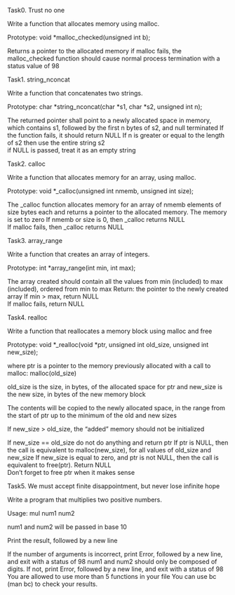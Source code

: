 	
Task0. Trust no one
		
Write a function that allocates memory using malloc.
		
Prototype: void *malloc_checked(unsigned int b);
	
Returns a pointer to the allocated memory
if malloc fails, the malloc_checked function should cause normal process termination with a status value of 98
		

		
Task1. string_nconcat
		
Write a function that concatenates two strings.
	
Prototype: char *string_nconcat(char *s1, char *s2, unsigned int n);
		
The returned pointer shall point to a newly allocated space in memory, which contains s1, followed by the first n bytes of s2, and null terminated
If the function fails, it should return NULL
If n is greater or equal to the length of s2 then use the entire string s2		
if NULL is passed, treat it as an empty string
		

		
Task2. calloc
		
Write a function that allocates memory for an array, using malloc.
		
Prototype: void *_calloc(unsigned int nmemb, unsigned int size);
		
The _calloc function allocates memory for an array of nmemb elements of size bytes each and returns a pointer to the allocated memory.
The memory is set to zero
If nmemb or size is 0, then _calloc returns NULL		
If malloc fails, then _calloc returns NULL
		

		
Task3. array_range
		
Write a function that creates an array of integers.
		
Prototype: int *array_range(int min, int max);
		
The array created should contain all the values from min (included) to max (included), ordered from min to max
Return: the pointer to the newly created array
If min > max, return NULL		
If malloc fails, return NULL
		

		
Task4. realloc
		
Write a function that reallocates a memory block using malloc and free
		
Prototype: void *_realloc(void *ptr, unsigned int old_size, unsigned int new_size);
		
where ptr is a pointer to the memory previously allocated with a call to malloc: malloc(old_size)
		
old_size is the size, in bytes, of the allocated space for ptr and new_size is the new size, in bytes of the new memory block
		
The contents will be copied to the newly allocated space, in the range from the start of ptr up to the minimum of the old and new sizes
		
If new_size > old_size, the “added” memory should not be initialized
		
If new_size == old_size do not do anything and return ptr
If ptr is NULL, then the call is equivalent to malloc(new_size), for all values of old_size and new_size
If new_size is equal to zero, and ptr is not NULL, then the call is equivalent to free(ptr). Return NULL		
Don’t forget to free ptr when it makes sense
		

		
Task5. We must accept finite disappointment, but never lose infinite hope
		
Write a program that multiplies two positive numbers.
		
Usage: mul num1 num2
		
num1 and num2 will be passed in base 10
		
Print the result, followed by a new line
		
If the number of arguments is incorrect, print Error, followed by a new line, and exit with a status of 98
num1 and num2 should only be composed of digits. If not, print Error, followed by a new line, and exit with a status of 98
You are allowed to use more than 5 functions in your file
You can use bc (man bc) to check your results.
